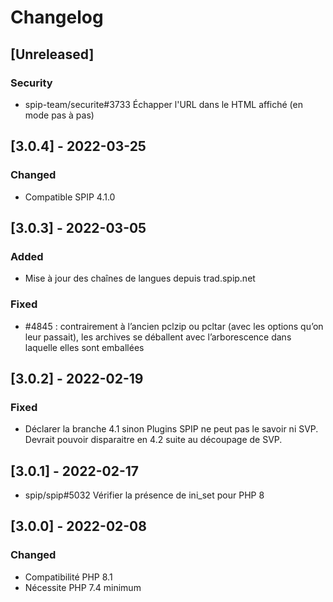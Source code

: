 # Changelog

## [Unreleased]

### Security

- spip-team/securite#3733 Échapper l'URL dans le HTML affiché (en mode pas à pas)


## [3.0.4] - 2022-03-25

### Changed

- Compatible SPIP 4.1.0


## [3.0.3] - 2022-03-05

### Added

- Mise à jour des chaînes de langues depuis trad.spip.net

### Fixed

- #4845 : contrairement à l’ancien pclzip ou pcltar (avec les options qu’on leur passait), les archives se déballent avec l’arborescence dans laquelle elles sont emballées


## [3.0.2] - 2022-02-19

### Fixed

- Déclarer la branche 4.1 sinon Plugins SPIP ne peut pas le savoir ni SVP. Devrait pouvoir disparaitre en 4.2 suite au découpage de SVP.


## [3.0.1] - 2022-02-17

- spip/spip#5032 Vérifier la présence de ini_set pour PHP 8


## [3.0.0] - 2022-02-08

### Changed

- Compatibilité PHP 8.1
- Nécessite PHP 7.4 minimum
